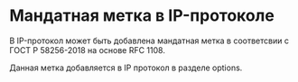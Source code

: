 # Мандатная метка в IP-протоколе

В IP-протокол может быть добавлена мандатная метка в соответсвии с ГОСТ Р 58256-2018 на основе RFC 1108.  

Данная метка добавляется в IP протокол в разделе options.  
